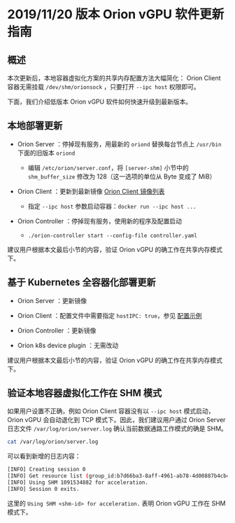 # 2019/11/20 版本 Orion vGPU 软件更新指南

## 概述 

本次更新后，本地容器虚拟化方案的共享内存配置方法大幅简化： Orion Client 容器无需挂载 `/dev/shm/orionsock` ，只要打开 `--ipc host` 权限即可。

下面，我们介绍低版本 Orion vGPU 软件如何快速升级到最新版本。

## 本地部署更新

* Orion Server ：停掉现有服务，用最新的 `oriond` 替换每台节点上 `/usr/bin` 下面的旧版本 `oriond`

    - 编辑 `/etc/orion/server.conf`，将 `[server-shm]` 小节中的 `shm_buffer_size` 修改为 128（这一选项的单位从 Byte 变成了 MiB）

* Orion Client ：更新到最新镜像 [Orion Client 镜像列表](https://hub.docker.com/r/virtaitech/orion-client)

    - 指定 `--ipc host` 参数启动容器：`docker run --ipc host ...`

* Orion Controller ：停掉现有服务，使用新的程序及配置启动

    - `./orion-controller start --config-file controller.yaml` 

建议用户根据本文最后小节的内容，验证 Orion vGPU 的确工作在共享内存模式下。

## 基于 Kubernetes 全容器化部署更新

* Orion Server ：更新镜像

* Orion Client ：配置文件中需要指定 `hostIPC: true`，参见 [配置示例](./orion-kubernetes-deploy/deploy-client.yaml)

* Orion Controller ：更新镜像

* Orion k8s device plugin ：无需改动

建议用户根据本文最后小节的内容，验证 Orion vGPU 的确工作在共享内存模式下。

## 验证本地容器虚拟化工作在 SHM 模式

如果用户设置不正确，例如 Orion Client 容器没有以 `--ipc host` 模式启动，Orion vGPU 会自动退化到 TCP 模式下。因此，我们建议用户通过 Orion Server 日志文件 `/var/log/orion/server.log` 确认当前数据通路工作模式的确是 SHM。

```bash
cat /var/log/orion/server.log
```

可以看到新增的日志内容：

```bash
[INFO] Creating session 0
[INFO] Get resource list (group_id:b7d66ba3-8aff-4961-ab78-4d00887b4cb4) for allocation ID 2dca8c7a-4eb8-4707-ae52-9cb62f0794d1 : nvidia_cuda;127.0.0.1,9960,GPU-36945fda-df5a-5fdc-b0c2-40aa432bd032,0,0,25,11000
[INFO] Using SHM 1091534882 for acceleration.
[INFO] Session 0 exits.
```

这里的 `Using SHM <shm-id> for acceleration.` 表明 Orion vGPU 工作在 SHM 模式下。